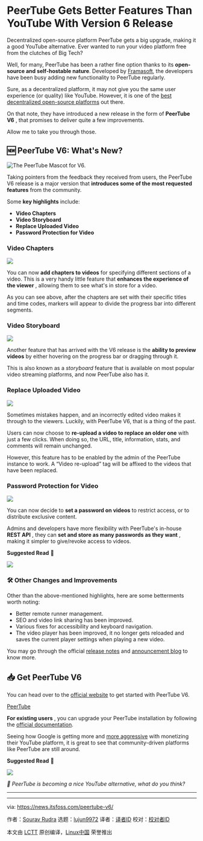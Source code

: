 [#]: subject: "PeerTube Gets Better Features Than YouTube With Version 6 Release"
[#]: via: "https://news.itsfoss.com/peertube-v6/"
[#]: author: "Sourav Rudra https://news.itsfoss.com/author/sourav/"
[#]: collector: "lujun9972/lctt-scripts-1700446145"
[#]: translator: " "
[#]: reviewer: " "
[#]: publisher: " "
[#]: url: " "

PeerTube Gets Better Features Than YouTube With Version 6 Release
======
Decentralized open-source platform PeerTube gets a big upgrade, making
it a good YouTube alternative.
Ever wanted to run your video platform free from the clutches of Big Tech?

Well, for many, PeerTube has been a rather fine option thanks to its **open-source and self-hostable nature**. Developed by [Framasoft][1], the developers have been busy adding new functionality to PeerTube regularly.

Sure, as a decentralized platform, it may not give you the same user experience (or quality) like YouTube. However, it is one of the [best decentralized open-source platforms][2] out there.

On that note, they have introduced a new release in the form of **PeerTube V6** , that promises to deliver quite a few improvements.

Allow me to take you through those.

## 🆕 PeerTube V6: What's New?

![The PeerTube Mascot for V6.][3]

Taking pointers from the feedback they received from users, the PeerTube V6 release is a major version that **introduces some of the most requested features** from the community.

Some **key highlights** include:

  * **Video Chapters**
  * **Video Storyboard**
  * **Replace Uploaded Video**
  * **Password Protection for Video**



### Video Chapters

![][4]

You can now **add chapters to videos** for specifying different sections of a video. This is a very handy little feature that **enhances the experience of the viewer** , allowing them to see what's in store for a video.

As you can see above, after the chapters are set with their specific titles and time codes, markers will appear to divide the progress bar into different segments.

### Video Storyboard

![][5]

Another feature that has arrived with the V6 release is the **ability to preview videos** by either hovering on the progress bar or dragging through it.

This is also known as a _storyboard_ feature that is available on most popular video streaming platforms, and now PeerTube also has it.

### Replace Uploaded Video

![][6]

Sometimes mistakes happen, and an incorrectly edited video makes it through to the viewers. Luckily, with PeerTube V6, that is a thing of the past.

Users can now choose to **re-upload a video to replace an older one** with just a few clicks. When doing so, the URL, title, information, stats, and comments will remain unchanged.

However, this feature has to be enabled by the admin of the PeerTube instance to work. A “Video re-upload” tag will be affixed to the videos that have been replaced.

### Password Protection for Video

![][7]

You can now decide to **set a password on videos** to restrict access, or to distribute exclusive content.

Admins and developers have more flexibility with PeerTube's in-house **REST API** , they can **set and store as many passwords as they want** , making it simpler to give/revoke access to videos.

**Suggested Read** 📖

![][8]

### 🛠️ Other Changes and Improvements

Other than the above-mentioned highlights, here are some betterments worth noting:

  * Better remote runner management.
  * SEO and video link sharing has been improved.
  * Various fixes for accessibility and keyboard navigation.
  * The video player has been improved, it no longer gets reloaded and saves the current player settings when playing a new video.



You may go through the official [release notes][9] and [announcement blog][10] to know more.

## 📥 Get PeerTube V6

You can head over to the [official website][11] to get started with PeerTube V6.

[PeerTube][11]

**For existing users** , you can upgrade your PeerTube installation by following the [official documentation][12].

Seeing how Google is getting more and [more aggressive][13] with monetizing their YouTube platform, it is great to see that community-driven platforms like PeerTube are still around.

**Suggested Read** 📖

![][14]

_💬 PeerTube is becoming a nice YouTube alternative, what do you think?_

* * *

--------------------------------------------------------------------------------

via: https://news.itsfoss.com/peertube-v6/

作者：[Sourav Rudra][a]
选题：[lujun9972][b]
译者：[译者ID](https://github.com/译者ID)
校对：[校对者ID](https://github.com/校对者ID)

本文由 [LCTT](https://github.com/LCTT/TranslateProject) 原创编译，[Linux中国](https://linux.cn/) 荣誉推出

[a]: https://news.itsfoss.com/author/sourav/
[b]: https://github.com/lujun9972
[1]: https://framasoft.org/en/
[2]: https://itsfoss.com/mainstream-social-media-alternaives/
[3]: https://news.itsfoss.com/content/images/2023/11/PeerTube_V6_a.png
[4]: https://news.itsfoss.com/content/images/2023/11/PeerTube_V6_b.png
[5]: https://news.itsfoss.com/content/images/2023/11/PeerTube_V6_c.jpg
[6]: https://news.itsfoss.com/content/images/2023/11/PeerTube_V6_d.png
[7]: https://news.itsfoss.com/content/images/2023/11/PeerTube_V6_e.png
[8]: https://itsfoss.com/content/images/size/w256h256/2022/12/android-chrome-192x192.png
[9]: https://github.com/Chocobozzz/PeerTube/releases/tag/v6.0.0
[10]: https://joinpeertube.org/news/release-6.0
[11]: https://joinpeertube.org/
[12]: https://docs.joinpeertube.org/install/any-os
[13]: https://news.itsfoss.com/youtube-firefox/
[14]: https://news.itsfoss.com/content/images/size/w256h256/2022/08/android-chrome-192x192.png

